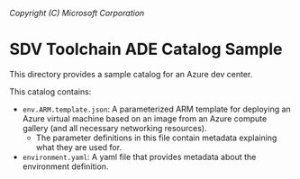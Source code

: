 _Copyright (C) Microsoft Corporation_

# SDV Toolchain ADE Catalog Sample

This directory provides a sample catalog for an Azure dev center.

This catalog contains:
* `env.ARM.template.json`: A parameterized ARM template for deploying an Azure virtual machine based on an image from an Azure compute gallery (and all necessary networking resources).
  * The parameter definitions in this file contain metadata explaining what they are used for.
* `environment.yaml`: A yaml file that provides metadata about the environment definition.
